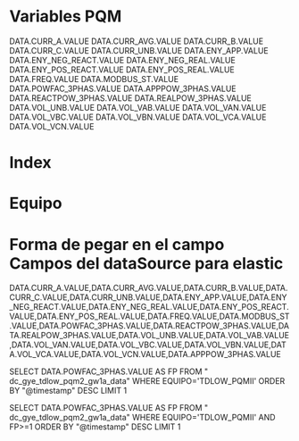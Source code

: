 # Variables PQM

DATA.CURR_A.VALUE
DATA.CURR_AVG.VALUE
DATA.CURR_B.VALUE
DATA.CURR_C.VALUE
DATA.CURR_UNB.VALUE
DATA.ENY_APP.VALUE
DATA.ENY_NEG_REACT.VALUE
DATA.ENY_NEG_REAL.VALUE
DATA.ENY_POS_REACT.VALUE
DATA.ENY_POS_REAL.VALUE
DATA.FREQ.VALUE
DATA.MODBUS_ST.VALUE
DATA.POWFAC_3PHAS.VALUE
DATA.APPPOW_3PHAS.VALUE
DATA.REACTPOW_3PHAS.VALUE
DATA.REALPOW_3PHAS.VALUE
DATA.VOL_UNB.VALUE
DATA.VOL_VAB.VALUE
DATA.VOL_VAN.VALUE
DATA.VOL_VBC.VALUE
DATA.VOL_VBN.VALUE
DATA.VOL_VCA.VALUE
DATA.VOL_VCN.VALUE

# Index

# Equipo

# Forma de pegar en el campo Campos del dataSource para elastic

DATA.CURR_A.VALUE,DATA.CURR_AVG.VALUE,DATA.CURR_B.VALUE,DATA.CURR_C.VALUE,DATA.CURR_UNB.VALUE,DATA.ENY_APP.VALUE,DATA.ENY_NEG_REACT.VALUE,DATA.ENY_NEG_REAL.VALUE,DATA.ENY_POS_REACT.VALUE,DATA.ENY_POS_REAL.VALUE,DATA.FREQ.VALUE,DATA.MODBUS_ST.VALUE,DATA.POWFAC_3PHAS.VALUE,DATA.REACTPOW_3PHAS.VALUE,DATA.REALPOW_3PHAS.VALUE,DATA.VOL_UNB.VALUE,DATA.VOL_VAB.VALUE,DATA.VOL_VAN.VALUE,DATA.VOL_VBC.VALUE,DATA.VOL_VBN.VALUE,DATA.VOL_VCA.VALUE,DATA.VOL_VCN.VALUE,DATA.APPPOW_3PHAS.VALUE

SELECT DATA.POWFAC_3PHAS.VALUE AS FP
FROM " dc_gye_tdlow_pqm2_gw1a_data"
WHERE EQUIPO='TDLOW_PQMII'
ORDER BY "@timestamp" DESC
LIMIT 1

SELECT DATA.POWFAC_3PHAS.VALUE AS FP
FROM " dc_gye_tdlow_pqm2_gw1a_data"
WHERE EQUIPO='TDLOW_PQMII' AND FP>=1
ORDER BY "@timestamp" DESC
LIMIT 1
